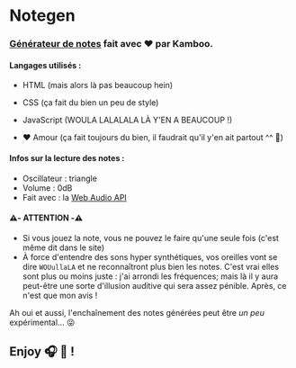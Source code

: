# Notegen

### [Générateur de notes](https://michlllll.github.io/notegen/) fait avec :heart: par Kamboo.

#### Langages utilisés :
 - HTML (mais alors là pas beaucoup hein)
 - CSS (ça fait du bien un peu de style)
 - JavaScript (WOULA LALALALA LÀ Y'EN A BEAUCOUP !)

 - :heart: Amour (ça fait toujours du bien, il faudrait qu'il y'en ait partout ^^ 🤗)

#### Infos sur la lecture des notes :
 - Oscillateur : triangle
 - Volume : 0dB
 - Fait avec : la [Web Audio API](https://developer.mozilla.org/fr/docs/Web/API/Web_Audio_API)

#### ⚠️- ATTENTION -⚠️
 - Si vous jouez la note, vous ne pouvez le faire qu'une seule fois (c'est même dit dans le site)
 - À force d'entendre des sons hyper synthétiques, vos oreilles vont se dire `WOUullaLA` et ne reconnaîtront plus bien les notes. C'est vrai elles sont plus ou moins juste : j'ai arrondi les fréquences; mais là il y aura peut-être une sorte d'illusion auditive qui sera assez pénible. Après, ce n'est que mon avis !

Ah oui et aussi, l'enchaînement des notes générées peut être *un peu* expérimental... 😜

## Enjoy 🎧 🤘 !
